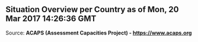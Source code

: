 ## Situation Overview per Country as of Mon, 20 Mar 2017 14:26:36 GMT

Source: **ACAPS (Assessment Capacities Project) - https://www.acaps.org**
